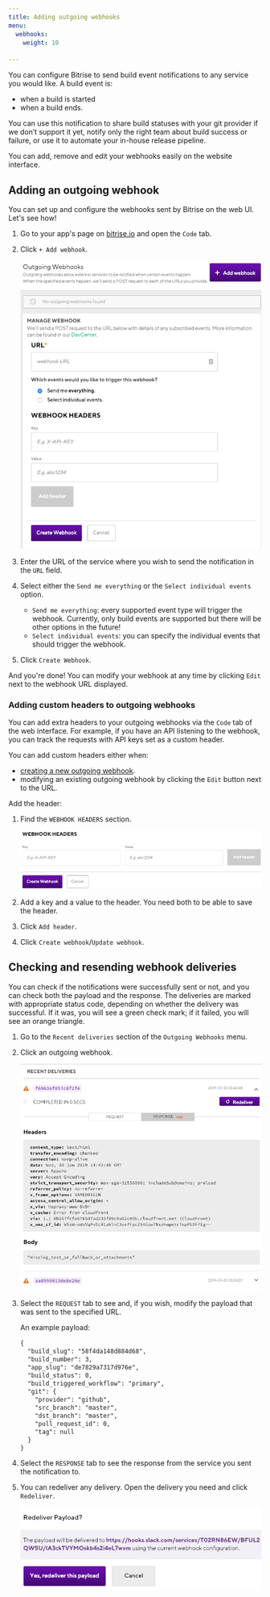 ```yaml
---
title: Adding outgoing webhooks
menu:
  webhooks:
    weight: 10

---
```

You can configure Bitrise to send build event notifications to any service you would like. A build event is:

* when a build is started
* when a build ends.

You can use this notification to share build statuses with your git provider if we don’t support it yet, notify only the right team about build success or failure, or use it to automate your in-house release pipeline.

You can add, remove and edit your webhooks easily on the website interface.

## Adding an outgoing webhook

You can set up and configure the webhooks sent by Bitrise on the web UI. Let's see how!

1. Go to your app's page on [bitrise.io](https://www.bitrise.io) and open the `Code` tab.
2. Click `+ Add webhook`.

   ![](/img/outgoing-webhook.png)
3. Enter the URL of the service where you wish to send the notification in the `URL` field.
4. Select either the `Send me everything` or the `Select individual events` option.
   * `Send me everything`: every supported event type will trigger the webhook. Currently, only build events are supported but there will be other options in the future!
   * `Select individual events`: you can specify the individual events that should trigger the webhook.
5. Click `Create Webhook`.

And you're done! You can modify your webhook at any time by clicking `Edit` next to the webhook URL displayed.

### Adding custom headers to outgoing webhooks

You can add extra headers to your outgoing webhooks via the `Code` tab of the web interface. For example, if you have an API listening to the webhook, you can track the requests with API keys set as a custom header.

You can add custom headers either when:

* [creating a new outgoing webhook](/webhooks/adding-outgoing-webhooks#adding-an-outgoing-webhook).
* modifying an existing outgoing webhook by clicking the `Edit` button next to the URL.

Add the header:

1. Find the `WEBHOOK HEADERS` section.

   ![](/img/webhook-headers.png)
2. Add a key and a value to the header. You need both to be able to save the header.
3. Click `Add header`.
4. Click `Create webhook`/`Update webhook`.

## Checking and resending webhook deliveries

You can check if the notifications were successfully sent or not, and you can check both the payload and the response. The deliveries are marked with appropriate status code, depending on whether the delivery was successful. If it was, you will see a green check mark; if it failed, you will see an orange triangle.

1. Go to the `Recent deliveries` section of the `Outgoing Webhooks` menu.
2. Click an outgoing webhook.

   ![](/img/response-webhook.png)
3. Select the `REQUEST` tab to see and, if you wish, modify the payload that was sent to the specified URL.

   An example payload:

       {
         "build_slug": "58f4da148d884d68",
         "build_number": 3,
         "app_slug": "de7829a7317d976e",
         "build_status": 0,
         "build_triggered_workflow": "primary",
         "git": {
           "provider": "github",
           "src_branch": "master",
           "dst_branch": "master",
           "pull_request_id": 0,
           "tag": null
         }
       }
4. Select the `RESPONSE` tab to see the response from the service you sent the notification to.
5. You can redeliver any delivery. Open the delivery you need and click `Redeliver`.

   ![](/img/payload-redelivery.png)